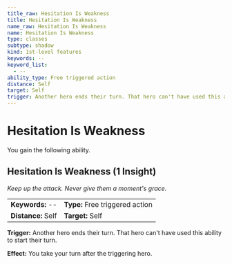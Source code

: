 ```yaml
---
title_raw: Hesitation Is Weakness
title: Hesitation Is Weakness
name_raw: Hesitation Is Weakness
name: Hesitation Is Weakness
type: classes
subtype: shadow
kind: 1st-level features
keywords: --
keyword_list:
  - --
ability_type: Free triggered action
distance: Self
target: Self
trigger: Another hero ends their turn. That hero can't have used this ability to start their turn.
---
```


# Hesitation Is Weakness

You gain the following ability.

## Hesitation Is Weakness (1 Insight)

*Keep up the attack. Never give them a moment's grace.*

|                    |                                 |
| :----------------- | :------------------------------ |
| **Keywords:** --   | **Type:** Free triggered action |
| **Distance:** Self | **Target:** Self                |

**Trigger:** Another hero ends their turn. That hero can't have used this ability to start their turn.

**Effect:** You take your turn after the triggering hero.
